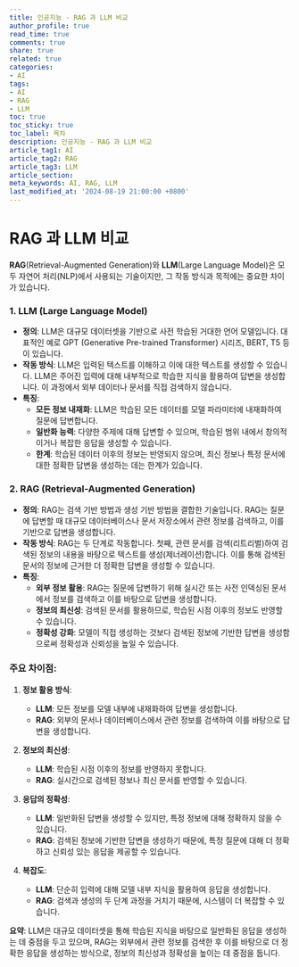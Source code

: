 ```yaml
---
title: 인공지능 - RAG 과 LLM 비교
author_profile: true
read_time: true
comments: true
share: true
related: true
categories:
- AI
tags:
- AI
- RAG
- LLM
toc: true
toc_sticky: true
toc_label: 목차
description: 인공지능 - RAG 과 LLM 비교
article_tag1: AI
article_tag2: RAG
article_tag3: LLM
article_section: 
meta_keywords: AI, RAG, LLM
last_modified_at: '2024-08-19 21:00:00 +0800'
---
```


# RAG 과 LLM 비교

**RAG**(Retrieval-Augmented Generation)와 **LLM**(Large Language Model)은 모두 자연어 처리(NLP)에서 사용되는 기술이지만, 그 작동 방식과 목적에는 중요한 차이가 있습니다.

### **1. LLM (Large Language Model)**
- **정의**: LLM은 대규모 데이터셋을 기반으로 사전 학습된 거대한 언어 모델입니다. 대표적인 예로 GPT (Generative Pre-trained Transformer) 시리즈, BERT, T5 등이 있습니다.
- **작동 방식**: LLM은 입력된 텍스트를 이해하고 이에 대한 텍스트를 생성할 수 있습니다. LLM은 주어진 입력에 대해 내부적으로 학습한 지식을 활용하여 답변을 생성합니다. 이 과정에서 외부 데이터나 문서를 직접 검색하지 않습니다.
- **특징**:
  - **모든 정보 내재화**: LLM은 학습된 모든 데이터를 모델 파라미터에 내재화하여 질문에 답변합니다.
  - **일반화 능력**: 다양한 주제에 대해 답변할 수 있으며, 학습된 범위 내에서 창의적이거나 복잡한 응답을 생성할 수 있습니다.
  - **한계**: 학습된 데이터 이후의 정보는 반영되지 않으며, 최신 정보나 특정 문서에 대한 정확한 답변을 생성하는 데는 한계가 있습니다.

### **2. RAG (Retrieval-Augmented Generation)**
- **정의**: RAG는 검색 기반 방법과 생성 기반 방법을 결합한 기술입니다. RAG는 질문에 답변할 때 대규모 데이터베이스나 문서 저장소에서 관련 정보를 검색하고, 이를 기반으로 답변을 생성합니다.
- **작동 방식**: RAG는 두 단계로 작동합니다. 첫째, 관련 문서를 검색(리트리벌)하여 검색된 정보의 내용을 바탕으로 텍스트를 생성(제너레이션)합니다. 이를 통해 검색된 문서의 정보에 근거한 더 정확한 답변을 생성할 수 있습니다.
- **특징**:
  - **외부 정보 활용**: RAG는 질문에 답변하기 위해 실시간 또는 사전 인덱싱된 문서에서 정보를 검색하고 이를 바탕으로 답변을 생성합니다.
  - **정보의 최신성**: 검색된 문서를 활용하므로, 학습된 시점 이후의 정보도 반영할 수 있습니다.
  - **정확성 강화**: 모델이 직접 생성하는 것보다 검색된 정보에 기반한 답변을 생성함으로써 정확성과 신뢰성을 높일 수 있습니다.

### **주요 차이점**:
1. **정보 활용 방식**:
   - **LLM**: 모든 정보를 모델 내부에 내재화하여 답변을 생성합니다.
   - **RAG**: 외부의 문서나 데이터베이스에서 관련 정보를 검색하여 이를 바탕으로 답변을 생성합니다.

2. **정보의 최신성**:
   - **LLM**: 학습된 시점 이후의 정보를 반영하지 못합니다.
   - **RAG**: 실시간으로 검색된 정보나 최신 문서를 반영할 수 있습니다.

3. **응답의 정확성**:
   - **LLM**: 일반화된 답변을 생성할 수 있지만, 특정 정보에 대해 정확하지 않을 수 있습니다.
   - **RAG**: 검색된 정보에 기반한 답변을 생성하기 때문에, 특정 질문에 대해 더 정확하고 신뢰성 있는 응답을 제공할 수 있습니다.

4. **복잡도**:
   - **LLM**: 단순히 입력에 대해 모델 내부 지식을 활용하여 응답을 생성합니다.
   - **RAG**: 검색과 생성의 두 단계 과정을 거치기 때문에, 시스템이 더 복잡할 수 있습니다.

**요약**: LLM은 대규모 데이터셋을 통해 학습된 지식을 바탕으로 일반화된 응답을 생성하는 데 중점을 두고 있으며, RAG는 외부에서 관련 정보를 검색한 후 이를 바탕으로 더 정확한 응답을 생성하는 방식으로, 정보의 최신성과 정확성을 높이는 데 중점을 둡니다.